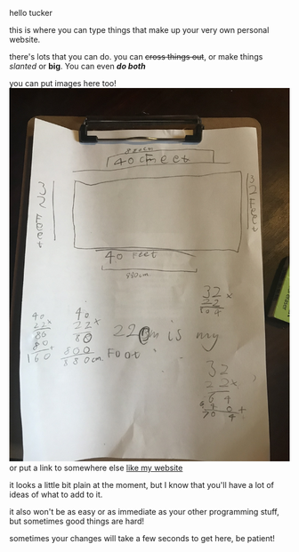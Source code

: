 
hello tucker

this is where you can type things that make up your very own personal website.

there's lots that you can do.
you can ~~cross things out~~, or make things *slanted* or **big**. You can even ***do both***

you can put images here too! ![some random maths work](/images/maths.jpeg) or put a link to somewhere else [like my website](gabrieldwyer.com)

it looks a little bit plain at the moment, but I know that you'll have a lot of ideas of what to add to it.

it also won't be as easy or as immediate as your other programming stuff, but sometimes good things are hard!

sometimes your changes will take a few seconds to get here, be patient!
